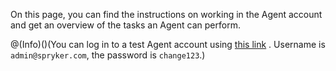 
On this page, you can find the instructions on working in the Agent account and get an overview of the tasks an Agent can perform.

@(Info)()(You can log in to a test Agent account using [this link](http://www.b2b.demo-spryker.com/agent/login) . Username is `admin@spryker.com`, the password is `change123`.)